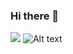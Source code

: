 ### Hi there 👋

![](https://snakegithub.pages.dev/github-contribution-grid-snake.svg)
![Alt text](https://spotify-recently-played-readme.vercel.app/api?user=31h5plstukcftiukai6q3m3mjuei&count=10&width=1000)
